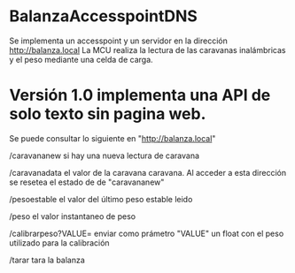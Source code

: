 # BalanzaAccesspointDNS
Se implementa un accesspoint y un servidor en la dirección http://balanza.local
La MCU realiza la lectura de las caravanas inalámbricas y el peso mediante una celda de carga.


# Versión 1.0 implementa una API de solo texto sin pagina web.

Se puede consultar lo siguiente en "http://balanza.local"

/caravananew     si hay una nueva lectura de caravana

/caravanadata    el valor de la caravana caravana. Al acceder a esta dirección se resetea el estado de de "caravananew"

/pesoestable     el valor del último peso estable leido

/peso            el valor instantaneo de peso

/calibrarpeso?VALUE=  enviar como prámetro "VALUE" un float con el peso utilizado para la calibración

/tarar          tara la balanza

